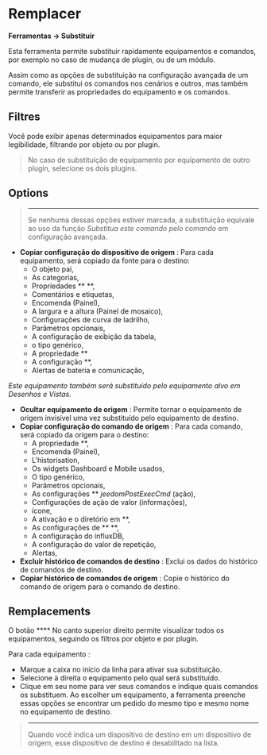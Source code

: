  # Remplacer
**Ferramentas → Substituir**

Esta ferramenta permite substituir rapidamente equipamentos e comandos, por exemplo no caso de mudança de plugin, ou de um módulo.

Assim como as opções de substituição na configuração avançada de um comando, ele substitui os comandos nos cenários e outros, mas também permite transferir as propriedades do equipamento e os comandos.

## Filtres

Você pode exibir apenas determinados equipamentos para maior legibilidade, filtrando por objeto ou por plugin.

> No caso de substituição de equipamento por equipamento de outro plugin, selecione os dois plugins.

## Options

> ****
>
> Se nenhuma dessas opções estiver marcada, a substituição equivale ao uso da função *Substitua este comando pelo comando* em configuração avançada.

- **Copiar configuração do dispositivo de origem** :
Para cada equipamento, será copiado da fonte para o destino:
	* O objeto pai,
	* As categorias,
	* Propriedades **  **,
	* Comentários e etiquetas,
	* Encomenda (Painel),
	* A largura e a altura (Painel de mosaico),
	* Configurações de curva de ladrilho,
	* Parâmetros opcionais,
	* A configuração de exibição da tabela,
	* o tipo genérico,
	* A propriedade **
	* A configuração **,
	* Alertas de bateria e comunicação,


*Este equipamento também será substituído pelo equipamento alvo em Desenhos e Vistas.*

- **Ocultar equipamento de origem** : Permite tornar o equipamento de origem invisível uma vez substituído pelo equipamento de destino.
- **Copiar configuração do comando de origem** :
Para cada comando, será copiado da origem para o destino:
	* A propriedade **,
	* Encomenda (Painel),
	* L'historisation,
	* Os widgets Dashboard e Mobile usados,
	* O tipo genérico,
	* Parâmetros opcionais,
	* As configurações **  *jeedomPostExecCmd* (ação),
	* Configurações de ação de valor (informações),
	* ícone,
	* A ativação e o diretório em **,
	* As configurações de **  **,
	* A configuração do influxDB,
	* A configuração do valor de repetição,
	* Alertas,
- **Excluir histórico de comandos de destino** : Exclui os dados do histórico de comandos de destino.
- **Copiar histórico de comandos de origem** : Copie o histórico do comando de origem para o comando de destino.



## Remplacements

O botão **** No canto superior direito permite visualizar todos os equipamentos, seguindo os filtros por objeto e por plugin.

Para cada equipamento :

- Marque a caixa no início da linha para ativar sua substituição.
- Selecione à direita o equipamento pelo qual será substituído.
- Clique em seu nome para ver seus comandos e indique quais comandos os substituem. Ao escolher um equipamento, a ferramenta preenche essas opções se encontrar um pedido do mesmo tipo e mesmo nome no equipamento de destino.


> ****
>
> Quando você indica um dispositivo de destino em um dispositivo de origem, esse dispositivo de destino é desabilitado na lista.
